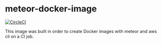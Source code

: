 # meteor-docker-image
[![CircleCI](https://circleci.com/gh/Coygo-public/meteor-aws-ci-docker-image.svg?style=svg)](https://circleci.com/gh/Coygo-public/meteor-aws-ci-docker-image)

This image was built in order to create Docker images with meteor and aws cli on a CI job.
